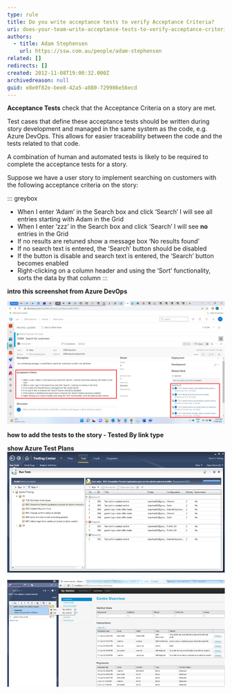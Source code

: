 ```yaml
---
type: rule
title: Do you write acceptance tests to verify Acceptance Criteria?
uri: does-your-team-write-acceptance-tests-to-verify-acceptance-criteria
authors:
  - title: Adam Stephensen
    url: https://ssw.com.au/people/adam-stephensen
related: []
redirects: []
created: 2012-11-08T19:00:32.000Z
archivedreason: null
guid: e8e0f82e-bee8-42a5-a880-729986e56ecd
---
```

**Acceptance Tests** check that the Acceptance Criteria on a story are met. 

Test cases that define these acceptance tests should be written during story development and managed in the same system as the code, e.g. Azure DevOps. This allows for easier traceability between the code and the tests related to that code.

A combination of human and automated tests is likely to be required to complete the acceptance tests for a story.

<!--endintro-->

Suppose we have a user story to implement searching on customers with the following acceptance criteria on the story:

::: greybox

* When I enter ‘Adam’ in the Search box and click ‘Search’ I will see all entries starting with Adam in the Grid   
* When I enter ‘zzz’ in the Search box and click ‘Search’ I will see **no** entries in the Grid   
* If no results are retuned show a message box ‘No results found’   
* If no search text is entered, the ‘Search’ button should be disabled   
* If the button is disable and search text is entered, the ‘Search’ button becomes enabled   
* Right-clicking on a column header and using the ‘Sort’ functionality, sorts the data by that column
:::

**intro this screenshot from Azure DevOps**

![Figure: Acceptance test cases for a User Story (in Azure DevOps)](acceptance-tests.jpg)

**how to add the tests to the story - Tested By link type**

**show Azure Test Plans**
![Figure: The tester sees the Test Cases in Test Manager](test-cases.jpg)

![Figure: The tester follows each instruction (aka the Test Steps), and gives it a tick or cross](test-steps.jpg)